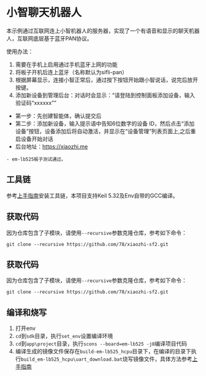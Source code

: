 # 小智聊天机器人
本示例通过互联网连上小智机器人的服务器，实现了一个有语音和显示的聊天机器人，互联网底层基于蓝牙PAN协议。

使用办法：
1. 需要在手机上启用通过手机蓝牙上网的功能
2. 将板子开机后连上蓝牙（名称默认为sifli-pan）
3. 根据屏幕显示，连接小智正常后，通过按下按钮开始跟小智说话，说完后放开按键。
4. 添加新设备到管理后台：对话时会显示：“请登陆到控制面板添加设备，输入验证码“xxxxxx””
- 第一步：先创建智能体，确认提交后
- 第二步：添加新设备，输入提示语中告知6位数字的设备 ID，然后点击“添加设备”按钮，设备添加后将自动激活，并显示在“设备管理”列表页面上,之后重启设备开始对话
- 后台地址：https://xiaozhi.me

```{note}
- em-lb525板子测试通过。
```

## 工具链
参考[上手指南](https://docs.sifli.com/projects/sdk/v2.3/sf32lb52x/quickstart/get-started.html)安装工具链，本项目支持Keil 5.32及Env自带的GCC编译。

## 获取代码
因为仓库包含了子模块，请使用`--recursive`参数克隆仓库，参考如下命令：
```shell
git clone --recursive https://github.com/78/xiaozhi-sf2.git
```


## 获取代码
因为仓库包含了子模块，请使用`--recursive`参数克隆仓库，参考如下命令：
```shell
git clone --recursive https://github.com/78/xiaozhi-sf2.git
```


## 编译和烧写
1. 打开env
1. `cd`到`sdk`目录，执行`set_env`设置编译环境
1. `cd`到`app\project`目录，执行`scons --board=em-lb525 -j8`编译项目代码
1. 编译生成的镜像文件保存在`build-em-lb525_hcpu`目录下，在编译的目录下执行`build_em-lb525_hcpu\uart_download.bat`烧写镜像文件，具体方法参考[上手指南](https://docs.sifli.com/projects/sdk/v2.3/sf32lb52x/quickstart/get-started.html)

